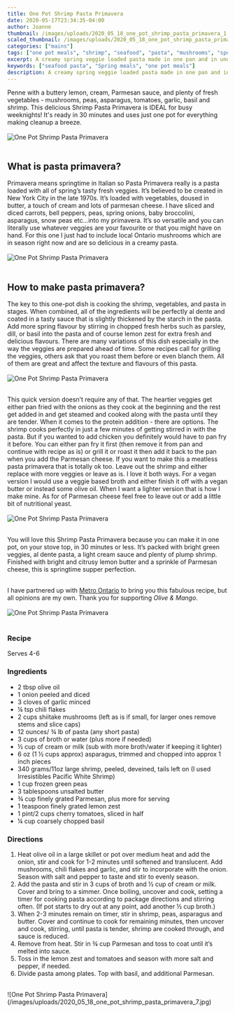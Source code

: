 ```yaml
---
title: One Pot Shrimp Pasta Primavera
date: 2020-05-17T23:34:35-04:00
author: Joanne
thumbnail: /images/uploads/2020_05_18_one_pot_shrimp_pasta_primavera_1.jpg
scaled_thumbnail: /images/uploads/2020_05_18_one_pot_shrimp_pasta_primavera_0.jpg
categories: ["mains"]
tags: ["one pot meals", "shrimp", "seafood", "pasta", "mushrooms", "sponsored"]
excerpt: A creamy spring veggie loaded pasta made in one pan and in under 30 minutes
keywords: ["seafood pasta", "Spring meals", "one pot meals"]
description: A creamy spring veggie loaded pasta made in one pan and in under 30 minutes
---
```


Penne with a buttery lemon, cream, Parmesan sauce, and plenty of fresh vegetables - mushrooms, peas, asparagus, tomatoes, garlic, basil and shrimp. This delicious Shrimp Pasta Primavera is IDEAL for busy weeknights! It's ready in 30 minutes and uses just one pot for everything making cleanup a breeze. 
</br>
</br>
![One Pot Shrimp Pasta Primavera](/images/uploads/2020_05_18_one_pot_shrimp_pasta_primavera_2.jpg)
</br>
</br>

## What is pasta primavera? 
Primavera means springtime in Italian so Pasta Primavera really is a pasta loaded with all of spring’s tasty fresh veggies. It’s believed to be created in New York City in the late 1970s. It’s loaded with vegetables, doused in butter, a touch of cream and lots of parmesan cheese. I have sliced and diced carrots, bell peppers, peas, spring onions, baby broccolini, asparagus, snow peas etc...into my primavera. It’s so versatile and you can literally use whatever veggies are your favourite or that you might have on hand. For this one I just had to include local Ontario mushrooms which are in season right now and are so delicious in a creamy pasta. 
</br>
</br>
![One Pot Shrimp Pasta Primavera](/images/uploads/2020_05_18_one_pot_shrimp_pasta_primavera_3.jpg)
</br>
</br>

## How to make pasta primavera?
The key to this one-pot dish is cooking the shrimp, vegetables, and pasta in stages. When combined, all of the ingredients will be perfectly al dente and coated in a tasty sauce that is slightly thickened by the starch in the pasta. Add more spring flavour by stirring in chopped fresh herbs such as parsley, dill, or basil into the pasta and of course lemon zest for extra fresh and delicious flavours. There are many variations of this dish especially in the way the veggies are prepared ahead of time.  Some recipes call for grilling the veggies, others ask that you roast them before or even blanch them. All of them are great and affect the texture and flavours of this pasta. 
</br>
</br>
![One Pot Shrimp Pasta Primavera](/images/uploads/2020_05_18_one_pot_shrimp_pasta_primavera_4.jpg)
</br>
</br>

This quick version doesn’t require any of that. The heartier veggies get either pan fried with the onions as they cook at the beginning and the rest get added in and get steamed and cooked along with the pasta until they are tender. When it comes to the protein addition - there are options. The shrimp cooks perfectly in just a few minutes of getting stirred in with the pasta. But if you wanted to add chicken you definitely would have to pan fry it before. You can either pan fry it first (then remove it from pan and continue with recipe as is) or grill it or roast it then add it back to the pan when you add the Parmesan cheese. If you want to make this a meatless pasta primavera that is totally ok too. Leave out the shrimp and either replace with more veggies or leave as is. I love it both ways. For a vegan version I would use a veggie based broth and either finish it off with a vegan butter or instead some olive oil. When I want a lighter version that is how I make mine. As for of Parmesan cheese feel free to leave out or add a little bit of nutritional yeast. 
</br>
</br>
![One Pot Shrimp Pasta Primavera](/images/uploads/2020_05_18_one_pot_shrimp_pasta_primavera_5.jpg)
</br>
</br>

You will love this Shrimp Pasta Primavera because you can make it in one pot, on your stove top, in 30 minutes or less. It’s packed with bright green veggies, al dente pasta, a light cream sauce and plenty of plump shrimp. Finished with bright and citrusy lemon butter and a sprinkle of Parmesan cheese, this is springtime supper perfection. 
</br>
</br>

I have partnered up with <span class="highlight"><a rel="nofollow" href="https://www.metro.ca/en">Metro Ontario</a></span> to bring you this fabulous recipe, but all opinions are my own. Thank you for supporting _Olive & Mango_.
</br>
</br>
![One Pot Shrimp Pasta Primavera](/images/uploads/2020_05_18_one_pot_shrimp_pasta_primavera_6.jpg)
</br>
</br>

### Recipe
Serves 4-6 
</br>

### Ingredients

* <span itemprop="ingredients">2 tbsp olive oil </span>
* <span itemprop="ingredients">1 onion peeled and diced </span>
* <span itemprop="ingredients">3 cloves of garlic minced </span>
* <span itemprop="ingredients">&frac14; tsp chili flakes </span>
* <span itemprop="ingredients">2 cups shiitake mushrooms (left as is if small, for larger ones remove stems and slice caps) </span>
* <span itemprop="ingredients">12 ounces/ &frac34; lb of pasta (any short pasta) </span>
* <span itemprop="ingredients">3 cups of broth or water (plus more if needed) </span>
* <span itemprop="ingredients">&frac12; cup of cream or milk (sub with more broth/water if keeping it lighter) </span>
* <span itemprop="ingredients">6 oz (1 &frac12; cups approx) asparagus, trimmed and chopped into approx 1 inch pieces </span>
* <span itemprop="ingredients">340 grams/11oz  large shrimp, peeled, deveined, tails left on (I used Irresistibles Pacific White Shrimp)</span>
* <span itemprop="ingredients">1 cup frozen green peas</span>
* <span itemprop="ingredients">3 tablespoons unsalted butter</span>
* <span itemprop="ingredients">&frac34; cup finely grated Parmesan, plus more for serving </span>
* <span itemprop="ingredients">1 teaspoon finely grated lemon zest</span>
* <span itemprop="ingredients">1 pint/2 cups cherry tomatoes, sliced in half</span>
* <span itemprop="ingredients">&frac14; cup coarsely chopped basil</span>


### Directions
1. Heat olive oil in a large skillet or pot over medium heat and add the onion, stir and cook for 1-2 minutes until softened and translucent. Add mushrooms, chili flakes and garlic, and stir to incorporate with the onion. Season with salt and pepper to taste and stir to evenly season.
1. Add the pasta and stir in 3 cups of broth and &frac12; cup of cream or milk. Cover and bring to a simmer. Once boiling, uncover and cook, setting a timer for cooking pasta according to package directions and stirring often. (If pot starts to dry out at any point, add another &frac12; cup broth.) 
1. When 2-3 minutes remain on timer, stir in shrimp, peas, asparagus and butter. Cover and continue to cook for remaining  minutes, then uncover and cook, stirring, until pasta is tender, shrimp are cooked through, and sauce is reduced.  
1. Remove from heat. Stir in &frac34; cup Parmesan and toss to coat until it’s melted into sauce. 
1. Toss in the lemon zest and tomatoes and season with more salt and pepper, if needed.
1. Divide pasta among plates. Top with basil, and additional Parmesan.

</br>
![One Pot Shrimp Pasta Primavera](/images/uploads/2020_05_18_one_pot_shrimp_pasta_primavera_7.jpg)